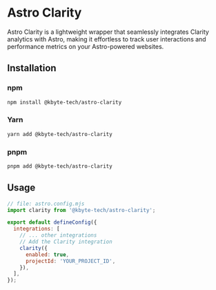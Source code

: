# Astro Clarity

Astro Clarity is a lightweight wrapper that seamlessly integrates Clarity analytics with Astro, making it effortless to track user interactions and performance metrics on your Astro-powered websites.

## Installation

### npm
```bash
npm install @kbyte-tech/astro-clarity
```

### Yarn
```bash
yarn add @kbyte-tech/astro-clarity
```

### pnpm
```bash
pnpm add @kbyte-tech/astro-clarity
```

## Usage

```js
// file: astro.config.mjs
import clarity from '@kbyte-tech/astro-clarity';

export default defineConfig({
  integrations: [
    // ... other integrations
    // Add the Clarity integration
    clarity({
      enabled: true,
      projectId: 'YOUR_PROJECT_ID',
    }),
  ],
});
```